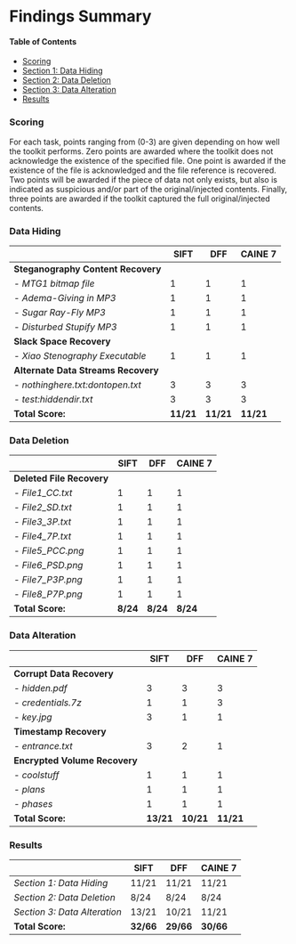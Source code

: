 # Findings Summary

#### Table of Contents
- [Scoring](#scoring)
- [Section 1: Data Hiding](#data-hiding)
- [Section 2: Data Deletion](#data-deletion)
- [Section 3: Data Alteration](#data-alteration)
- [Results](#results)

### Scoring
For each task, points ranging from (0-3) are given depending on how well the toolkit performs. Zero points are awarded where the toolkit does not acknowledge the existence of the specified file. One point is awarded if the existence of the file is acknowledged and the file reference is recovered. Two points will be awarded if the piece of data not only exists, but also is indicated as suspicious and/or part of the original/injected contents. Finally, three points are awarded if the toolkit captured the full original/injected contents.

### Data Hiding
|                                   | SIFT | DFF | CAINE 7 |
| ---                               | --- | --- | --- |
| **Steganography Content Recovery**| | | | 
| *- MTG1 bitmap file*              | 1 | 1 | 1 |
| *- Adema-Giving in MP3*           | 1 | 1 | 1 |
| *- Sugar Ray-Fly MP3*             | 1 | 1 | 1 |
| *- Disturbed Stupify MP3*         | 1 | 1 | 1 |
| **Slack Space Recovery**          | | | |
| *- Xiao Stenography Executable*   | 1 | 1 | 1 |
|**Alternate Data Streams Recovery**| | | |
| *- nothinghere.txt:dontopen.txt*  | 3 | 3 | 3 |
| *- test:hiddendir.txt*            | 3 | 3 | 3 |
| **Total Score:**                  | **11/21** | **11/21** | **11/21** |

### Data Deletion
|                           | SIFT | DFF | CAINE 7 |
| ---                       | --- | --- | --- |
| **Deleted File Recovery** | | | | 
| *- File1_CC.txt*          | 1 | 1 | 1 |
| *- File2_SD.txt*          | 1 | 1 | 1 |
| *- File3_3P.txt*          | 1 | 1 | 1 |
| *- File4_7P.txt*          | 1 | 1 | 1 |
| *- File5_PCC.png*         | 1 | 1 | 1 |
| *- File6_PSD.png*         | 1 | 1 | 1 |
| *- File7_P3P.png*         | 1 | 1 | 1 |
| *- File8_P7P.png*         | 1 | 1 | 1 |
| **Total Score:**          | **8/24** | **8/24** | **8/24** |

### Data Alteration
|                               | SIFT | DFF | CAINE 7 |
| ---                           | --- | --- | --- |
| **Corrupt Data Recovery**     | | | | 
| *- hidden.pdf*                | 3 | 3 | 3 |
| *- credentials.7z*            | 1 | 1 | 3 |
| *- key.jpg*                   | 3 | 1 | 1 |
| **Timestamp Recovery**        | | | |
| *- entrance.txt*              | 3 | 2 | 1 |
| **Encrypted Volume Recovery** | | | |
| *- coolstuff*                 | 1 | 1 | 1 |
| *- plans*                     | 1 | 1 | 1 |
| *- phases*                    | 1 | 1 | 1 |
| **Total Score:**              | **13/21** | **10/21** | **11/21** |

### Results
|                               | SIFT | DFF | CAINE 7 |
| ---                           | --- | --- | --- |
| *Section 1: Data Hiding*      | 11/21 | 11/21 | 11/21 | 
| *Section 2: Data Deletion*    | 8/24 | 8/24 | 8/24 |
| *Section 3: Data Alteration*  | 13/21 | 10/21 | 11/21 |
| **Total Score:**              | **32/66** | **29/66** | **30/66** |
